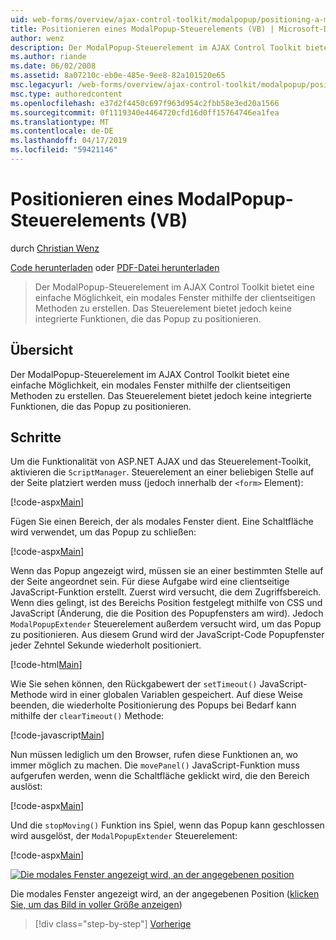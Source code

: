 ```yaml
---
uid: web-forms/overview/ajax-control-toolkit/modalpopup/positioning-a-modalpopup-vb
title: Positionieren eines ModalPopup-Steuerelements (VB) | Microsoft-Dokumentation
author: wenz
description: Der ModalPopup-Steuerelement im AJAX Control Toolkit bietet eine einfache Möglichkeit, ein modales Fenster mithilfe der clientseitigen Methoden zu erstellen. Das Steuerelement jedoch keine bietet ein...
ms.author: riande
ms.date: 06/02/2008
ms.assetid: 8a07210c-eb0e-485e-9ee8-82a101520e65
msc.legacyurl: /web-forms/overview/ajax-control-toolkit/modalpopup/positioning-a-modalpopup-vb
msc.type: authoredcontent
ms.openlocfilehash: e37d2f4450c697f963d954c2fbb58e3ed20a1566
ms.sourcegitcommit: 0f1119340e4464720cfd16d0ff15764746ea1fea
ms.translationtype: MT
ms.contentlocale: de-DE
ms.lasthandoff: 04/17/2019
ms.locfileid: "59421146"
---
```

# <a name="positioning-a-modalpopup-vb"></a>Positionieren eines ModalPopup-Steuerelements (VB)

durch [Christian Wenz](https://github.com/wenz)

[Code herunterladen](http://download.microsoft.com/download/2/4/0/24052038-f942-4336-905b-b60ae56f0dd5/ModalPopup4.vb.zip) oder [PDF-Datei herunterladen](http://download.microsoft.com/download/b/6/a/b6ae89ee-df69-4c87-9bfb-ad1eb2b23373/modalpopup4VB.pdf)

> Der ModalPopup-Steuerelement im AJAX Control Toolkit bietet eine einfache Möglichkeit, ein modales Fenster mithilfe der clientseitigen Methoden zu erstellen. Das Steuerelement bietet jedoch keine integrierte Funktionen, die das Popup zu positionieren.


## <a name="overview"></a>Übersicht

Der ModalPopup-Steuerelement im AJAX Control Toolkit bietet eine einfache Möglichkeit, ein modales Fenster mithilfe der clientseitigen Methoden zu erstellen. Das Steuerelement bietet jedoch keine integrierte Funktionen, die das Popup zu positionieren.

## <a name="steps"></a>Schritte

Um die Funktionalität von ASP.NET AJAX und das Steuerelement-Toolkit, aktivieren die `ScriptManager`. Steuerelement an einer beliebigen Stelle auf der Seite platziert werden muss (jedoch innerhalb der `<form>` Element):

[!code-aspx[Main](positioning-a-modalpopup-vb/samples/sample1.aspx)]

Fügen Sie einen Bereich, der als modales Fenster dient. Eine Schaltfläche wird verwendet, um das Popup zu schließen:

[!code-aspx[Main](positioning-a-modalpopup-vb/samples/sample2.aspx)]

Wenn das Popup angezeigt wird, müssen sie an einer bestimmten Stelle auf der Seite angeordnet sein. Für diese Aufgabe wird eine clientseitige JavaScript-Funktion erstellt. Zuerst wird versucht, die dem Zugriffsbereich. Wenn dies gelingt, ist des Bereichs Position festgelegt mithilfe von CSS und JavaScript (Änderung, die die Position des Popupfensters am wird). Jedoch `ModalPopupExtender` Steuerelement außerdem versucht wird, um das Popup zu positionieren. Aus diesem Grund wird der JavaScript-Code Popupfenster jeder Zehntel Sekunde wiederholt positioniert.

[!code-html[Main](positioning-a-modalpopup-vb/samples/sample3.html)]

Wie Sie sehen können, den Rückgabewert der `setTimeout()` JavaScript-Methode wird in einer globalen Variablen gespeichert. Auf diese Weise beenden, die wiederholte Positionierung des Popups bei Bedarf kann mithilfe der `clearTimeout()` Methode:

[!code-javascript[Main](positioning-a-modalpopup-vb/samples/sample4.js)]

Nun müssen lediglich um den Browser, rufen diese Funktionen an, wo immer möglich zu machen. Die `movePanel()` JavaScript-Funktion muss aufgerufen werden, wenn die Schaltfläche geklickt wird, die den Bereich auslöst:

[!code-aspx[Main](positioning-a-modalpopup-vb/samples/sample5.aspx)]

Und die `stopMoving()` Funktion ins Spiel, wenn das Popup kann geschlossen wird ausgelöst, der `ModalPopupExtender` Steuerelement:

[!code-aspx[Main](positioning-a-modalpopup-vb/samples/sample6.aspx)]


[![Die modales Fenster angezeigt wird, an der angegebenen position](positioning-a-modalpopup-vb/_static/image2.png)](positioning-a-modalpopup-vb/_static/image1.png)

Die modales Fenster angezeigt wird, an der angegebenen Position ([klicken Sie, um das Bild in voller Größe anzeigen](positioning-a-modalpopup-vb/_static/image3.png))

> [!div class="step-by-step"]
> [Vorherige](handling-postbacks-from-a-modalpopup-vb.md)
